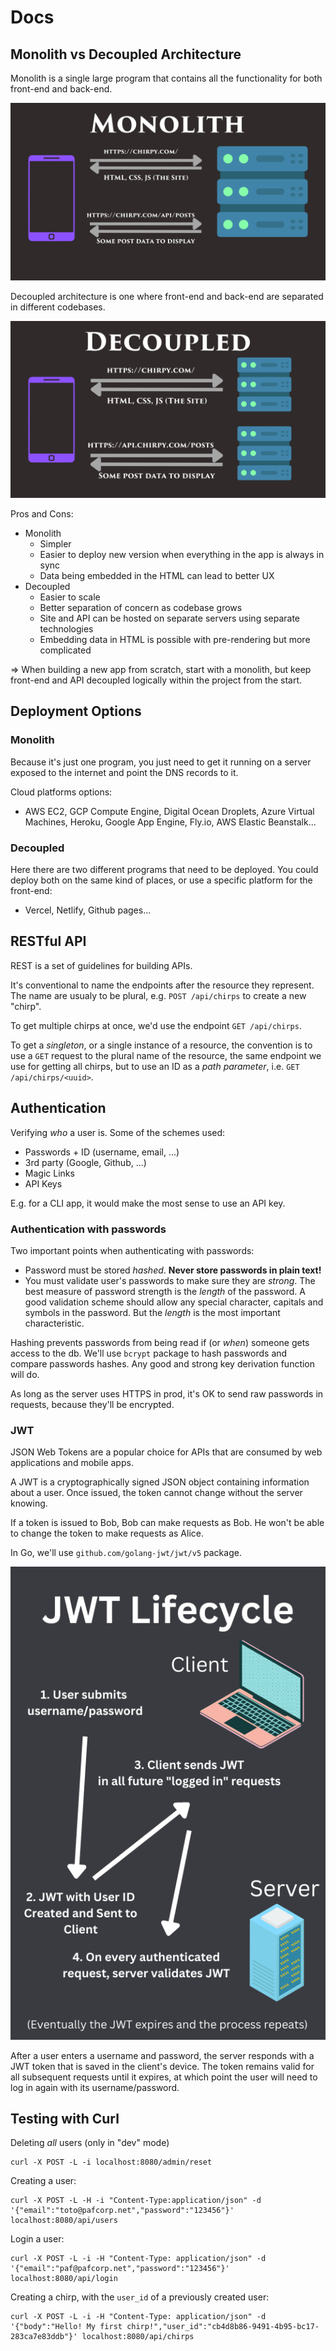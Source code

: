 # Docs

## Monolith vs Decoupled Architecture

Monolith is a single large program that contains all the functionality for both front-end and back-end.

![monolith architecture](./monolith.png)

Decoupled architecture is one where front-end and back-end are separated in different codebases.

![decoupled architecture](./decoupled.png)

Pros and Cons:
- Monolith
  - Simpler
  - Easier to deploy new version when everything in the app is always in sync
  - Data being embedded in the HTML can lead to better UX
- Decoupled
  - Easier to scale
  - Better separation of concern as codebase grows
  - Site and API can be hosted on separate servers using separate technologies
  - Embedding data in HTML is possible with pre-rendering but more complicated

=> When building a new app from scratch, start with a monolith, but keep front-end and API decoupled logically within the project from the start.

## Deployment Options

### Monolith

Because it's just one program, you just need to get it running on a server exposed to the internet and point the DNS records to it.

Cloud platforms options:
- AWS EC2, GCP Compute Engine, Digital Ocean Droplets, Azure Virtual Machines, Heroku, Google App Engine, Fly.io, AWS Elastic Beanstalk...

### Decoupled

Here there are two different programs that need to be deployed. You could deploy both on the same kind of places, or use a specific platform for the front-end:
- Vercel, Netlify, Github pages...

## RESTful API

REST is a set of guidelines for building APIs.

It's conventional to name the endpoints after the resource they represent. The name are usualy to be plural, e.g. `POST /api/chirps` to create a new "chirp".

To get multiple chirps at once, we'd use the endpoint `GET /api/chirps`.

To get a *singleton*, or a single instance of a resource, the convention is to use a `GET` request to the plural name of the resource, the same endpoint we use for getting all chirps, but to use an ID as a *path parameter*, i.e. `GET /api/chirps/<uuid>`.

## Authentication

Verifying *who* a user is. Some of the schemes used:
- Passwords + ID (username, email, ...)
- 3rd party (Google, Github, ...)
- Magic Links
- API Keys

E.g. for a CLI app, it would make the most sense to use an API key.

### Authentication with passwords

Two important points when authenticating with passwords:
- Password must be stored *hashed*. **Never store passwords in plain text!**
- You must validate user's passwords to make sure they are *strong*. The best measure of password strength is the *length* of the password. A good validation scheme should allow any special character, capitals and symbols in the password. But the *length* is the most important characteristic.

Hashing prevents passwords from being read if (or *when*) someone gets access to the db. We'll use `bcrypt` package to hash passwords and compare passwords hashes. Any good and strong key derivation function will do.

As long as the server uses HTTPS in prod, it's OK to send raw passwords in requests, because they'll be encrypted.

### JWT

JSON Web Tokens are a popular choice for APIs that are consumed by web applications and mobile apps.

A JWT is a cryptographically signed JSON object containing information about a user. Once issued, the token cannot change without the server knowing.

If a token is issued to Bob, Bob can make requests as Bob. He won't be able to change the token to make requests as Alice.

In Go, we'll use `github.com/golang-jwt/jwt/v5` package.

![JWT Lifecycle](./jwt.png)

After a user enters a username and password, the server responds with a JWT token that is saved in the client's device. The token remains valid for all subsequent requests until it expires, at which point the user will need to log in again with its username/password.

## Testing with Curl

Deleting *all* users (only in "dev" mode)
```shell
curl -X POST -L -i localhost:8080/admin/reset
```

Creating a user:
```shell
curl -X POST -L -H -i "Content-Type:application/json" -d '{"email":"toto@pafcorp.net","password":"123456"}' localhost:8080/api/users
```

Login a user:
```shell
curl -X POST -L -i -H "Content-Type: application/json" -d '{"email":"paf@pafcorp.net","password":"123456"}' localhost:8080/api/login
```

Creating a chirp, with the `user_id` of a previously created user:
```shell
curl -X POST -L -i -H "Content-Type: application/json" -d '{"body":"Hello! My first chirp!","user_id":"cb4d8b86-9491-4b95-bc17-283ca7e83ddb"}' localhost:8080/api/chirps
```
